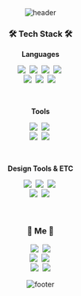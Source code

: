 <div align="center">
<img alt="header" src = "https://capsule-render.vercel.app/api?type=waving&color=0:ED145B,100:7F2B7B&height=250&section=header&text=GulbiI&fontSize=90&fontColor=FFFFFF" />
</div>
  
  <h3 align="center">🛠 Tech Stack 🛠</h3>

  <p align="center"> <b> Languages </b> </p>

 
<p align="center">  
  <img src="https://img.shields.io/badge/Swift-F05138?style=flat-square&logo=Swift&logoColor=white"/></a>&nbsp
  <img src="https://img.shields.io/badge/Kotlin-7F52FF?style=flat-square&logo=Kotlin&logoColor=white"/></a>&nbsp
  <img src="https://img.shields.io/badge/Python-3776AB?style=flat-square&logo=Python&logoColor=white"/></a>&nbsp
  <img src="https://img.shields.io/badge/C-A8B9CC?style=flat-square&logo=C&logoColor=white"/></a>&nbsp
  <br>
  <img src="https://img.shields.io/badge/Java-007396?style=flat-square&logo=java&logoColor=white"/></a>&nbsp
  <img src="https://img.shields.io/badge/html-E34F26?style=flat-square&logo=html5&logoColor=white"/></a>&nbsp
  <img src="https://img.shields.io/badge/css-1572B6?style=flat-square&logo=css3&logoColor=white"/></a>&nbsp
</p>

<br>
<p align="center"> <b> Tools </b> </p>

<p align="center"> 
  <img src="https://img.shields.io/badge/Xcode-147EFB?style=flat-square&logo=Xcode&logoColor=white"/></a>&nbsp
  <img src="https://img.shields.io/badge/AndroidStudio-3DDC84?style=flat-square&logo=AndroidStudio&logoColor=white"/></a>&nbsp
  <br>
  <img src="https://img.shields.io/badge/VisualStudioCode-007ACC?style=flat-square&logo=Visualstudiocode3&logoColor=white"/></a>&nbsp
  <img src="https://img.shields.io/badge/Eclipse-2C2255?style=flat-square&logo=Eclipse&logoColor=white"/></a>&nbsp
</p>

<br>
<p align="center"> <b> Design Tools & ETC </b> </p>

<p align="center"> 
  <img src="https://img.shields.io/badge/Photoshop-31A8FF?style=flat-square&logo=AdobePhotoshop&logoColor=white"/></a>&nbsp
  <img src="https://img.shields.io/badge/Illustrator-FF9A00?style=flat-square&logo=AdobeIllustrator&logoColor=white"/></a>&nbsp 
  <img src="https://img.shields.io/badge/Figma-F24E1E?style=flat-square&logo=Figma&logoColor=white"/></a>&nbsp
  <br>
  <img src="https://img.shields.io/badge/Word-2B579A?style=flat-square&logo=Word&logoColor=white"/></a>&nbsp
  <img src="https://img.shields.io/badge/PowerPoint-B7472A?style=flat-square&logo=PowerPoint&logoColor=white"/></a>&nbsp
</p>

<br>
<h3 align="center"> 🚀 Me 🚀 </h3>
<p align="center">
  <a href="https://linktr.ee/gulbiarchive"><img src="https://img.shields.io/badge/Linktree-43E55E?style=flat-square&logo=Linktree&logoColor=white&link="https://linktr.ee/gulbiarchive"/></a>&nbsp
    <a href="mailto:gulbiarchive@gmail.com"><img src="https://img.shields.io/badge/Gmail-d14836?style=flat-square&logo=Gmail&logoColor=white&link=gulbiarchive@gmail.com"/></a>
    <br>
  <a href="https://m.blog.naver.com/qkrdydslr412"><img src="https://img.shields.io/badge/DailyBlog-03C75A?style=flat-square&logo=Naver&logoColor=white&link="https://m.blog.naver.com/qkrdydslr41"/></a>&nbsp
  <a href="https://gulbiarchive.tistory.com/m/"><img src="https://img.shields.io/badge/TechBlog-000000?style=flat-square&logo=Tistory&logoColor=white&link="https://gulbiarchive.tistory.com/m/"/></a>&nbsp
  <br>
  <a href="https://www.instagram.com/gulbiarchive/?igshid=YmMyMTA2M2Y%3D"><img src="https://img.shields.io/badge/Instagram-E4405F?style=flat-square&logo=Instagram&logoColor=white&link="https://www.instagram.com/gulbiarchive/?igshid=YmMyMTA2M2Y%3D"/></a>&nbsp
  <a href="https://www.youtube.com/@gulbiarchive"><img src="https://img.shields.io/badge/Youtube-FF0000?style=flat-square&logo=Youtube&logoColor=white&link="https://www.youtube.com/@gulbiarchive"/></a>
</p>

<div align="center">
<img alt="footer" src = "https://capsule-render.vercel.app/api?type=waving&color=0:ED145B,100:7F2B7B&height=250&section=footer" />
</div>
